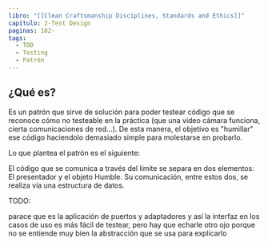 ```yaml
---
libro: "[[Clean Craftsmanship Disciplines, Standards and Ethics]]"
capítulo: 2-Test Design
paginas: 182-
tags:
  - TDD
  - Testing
  - Patrón
---
```

## ¿Qué es?
Es un patrón que sirve de solución para poder testear código que se reconoce cómo no testeable en la práctica (que una video cámara funciona, cierta comunicaciones de red...). De esta manera, el objetivo es "humillar" ese código haciendolo demasiado simple para molestarse en probarlo.

Lo que plantea el patrón es el siguiente: 

El código que se comunica a través del límite se separa en dos elementos: El presentador y el objeto Humble. Su comunicación, entre estos dos, se realiza vía una estructura de datos.

TODO:

parace que es la aplicación de puertos y adaptadores y así la interfaz en los casos de uso es más fácil de testear, pero hay que echarle otro ojo porque no se entiende muy bien la abstracción que se usa para explicarlo